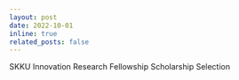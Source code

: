 ```yaml
---
layout: post
date: 2022-10-01
inline: true
related_posts: false
---
```


SKKU Innovation Research Fellowship Scholarship Selection 

